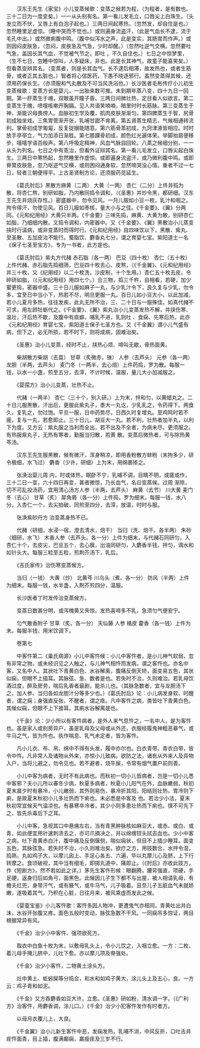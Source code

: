<!-- { "loadSidebar": true } -->
　　汉东王先生《家宝》小儿变蒸候歌：变蒸之候若为程，（为程者，是有数也。三十二日为一度变矣。）一一从头别有名。第一看儿发毛立，口唇尖上白珠生。（头发立而不伏，又唇上有白泡子起也。）三两日间起寒热，（忽然发，却自住是也。）忽然睡里足虚惊。（睡中哭而不觉也。）或则遍身流盗汗，（此是气血长不逮，流于毛孔中出。）或然微痢腹中鸣。（腹中似泻水之声，此是变实，其肠胃而作声。）或则因闷皮肤急，（忽闷，皮肤急及气急，少时却醒。）（忽然吐逆气交横。忽然要吐 气急，盖因长其气血，不觉被气节之，即吐 ，不久自住也。）七日之中惊梦里，（生不七日，忽睡中惊叫，人多疑床，非也。此是长其神气，故童子能喜笑矣。）但看蒸变辨其名。（变蒸者，则是长其血气。长不逮后相滞，故发热也，或者生筋骨，或者正其五脏也。）智者将心信医药，下愚不晓逐邪行。虽然变蒸得其候，还须用药保长生。（亦须服和气丸散及不可当风洗浴也。）长沙医者毛彬传疗小儿初生变蒸候歌：变蒸方长是婴儿，一出胎来数可推。未到期年蒸八变，四十九日一回期。第一肝蒸生于魂，双眼虽开瞳子昏。三两日间微壮热，定目看人似欲言。第二变蒸生于魄，喷嚏咳嗽开胸膈。见人共语笑喃喃，暗里时时长筋脉。第三变蒸生于神，渐能识母畏傍人。血脉初生学及覆，肌肉皮肤渐渐匀。第四脾蒸生于智，尻骨初成独坐戏。三焦胃管渐开张，乳哺甘甜不肯离。第五肾蒸生精志，气候相通转流利。掌骨初成学匍匐，反复捉搦能随意。第六筋骨蒸初成，九窍津液皆相应。时时放手亭亭立，气力加添日渐胜。第七膝踝骨初成，颜色红光遍体荣。举脚抬肩便移步，嘻嘻学语百般声。第八呼吸定精神，风血气脉自回轮。八蒸之候细分别，一一从头为列名。七日之中有乖治，但看外证辩其名。第一看儿毛发立，口唇尖起白珠生。三两日中寒热起，忽然睡里作虚惊。或即遍身流盗汗，或乃微利腹中鸣。或即脊膂皮肤急，忽乃呕逆气交横，或则困闷通身软，忽然啼哭没心情。重者不过一七日，轻者三朝便得平。上古圣贤制方论，还须服药觅延生。

　　《葛氏肘后》黑散方麻黄（二两） 大黄（一两） 杏仁（二分）上件并捣为散，将杏仁熬，别研如脂，乃内散同捣令调和，（《圣惠》并炒令黑，都研细。汉东王先生并烧灰存性。）密盛器中，勿令见风。一月儿服如小豆一枚，乳汁和咽之。拘令得汗，勿使见风。百日儿服如枣核，量大小与之佳。《千金要》、《翼》分两同。《元和纪用经》大黄只半两。《千金要》三味先捣，麻黄、大黄为散，别研杏仁如脂，乃细细内散。又捣令调和，内密器中。又《千金要》、《翼》黑散治小儿蒸变挟时行温病，或非变蒸时而得时行。《元和纪用经》自四味饮以下，黑散、紫丸、至圣散、五加皮治不能行。蜀脂饮、麝香丸七分，谓之育婴七宝。紫阳道士一名《保子七圣至宝方》，专为一书者，此方是也。

　　《葛氏肘后》紫丸方代赭 赤石脂（各一两） 巴豆（四十枚） 杏仁（五十枚）上件代赭、赤石脂先捣细筛，巴豆四十枚去心、皮熬，（《千金翼》、《元和纪用经》并三十枚，又《纪用经》以二十枚洗，沙皮制，十个生用。）杏仁五十枚去皮，令碎研如脂，（《元和纪用经》用四七个。）合三物，捣三千杵，自相看，若硬，加少蜜更捣，密器中盛。三十日儿服如麻子一丸，与少乳汁令下，良久复与少乳，勿令多，宜至日中当小下，热若不尽，明旦更服一丸。百日儿如小豆大小，以此加减，若小儿夏月多热，往往发疾，此丸无所不治，三、二十日与一服殊佳。如真代赭不可求，用左顾牡蛎代之。《千金要》、《翼》紫丸治小儿变蒸发热不解，并挟伤寒、温壮，汗后热不歇，及腹中有痰癖，哺乳不进，乳则吐 、食痫、先寒后热，此亦《元和纪用经》育婴七宝，紫阳道士保子七圣方也。又《千金翼》谓小儿气盛有病，但下之，必无所损，若不时下，则将成病，固难治矣。

　　《圣惠》治小儿变蒸，经时不止，挟热心烦、啼叫无歇，骨热面黄。

　　柴胡散方柴胡（去苗） 甘草（炙微赤，锉） 人参（去芦头） 元参（各一两） 龙胆（半两，去芦头） 麦门冬（一两半，去心焙）上件药捣，罗为散。每服一钱，以水一小盏，煎至五分，去滓，不计时候，温服，量儿大小加减服之。

　　《婴孺方》治小儿变蒸，壮热不止。

　　代赭（一两半） 杏仁（三十个，别入研。）上为末，拌和匀，以黄蜡丸之。二十日儿服黑散，汗出后，更服此紫丸子，黍大一丸讫，少乳乳之，令药得下。两食久，复乳之，勿过饱。平旦一服，日中药势尽，日西久时复增丸。至鸡鸣时若不瘥，复与一丸，若愈即止。三十日儿，胡豆大一丸。若不利，壮热者加半丸，以利下为度。又方云：紫丸服之当利而全出，若不出及不全者，为病未尽，更须服之。有热服紫丸子，无热有寒者，勤服当归散，若黄 散。变蒸后微热者，可与除热黄芩汤。

　　汉东王先生服黑散，候有微汗，浑身稍凉，即用香粉散方蚌粉（末拘多少，研令极细，水飞过） 麝香（少许，研细）上为末，用绵裹掺之。

　　张涣治婴儿周 内，时或体热，眠卧不宁，乳哺不调，目睛不明，或瘥或作，三十二日一变，六十四日再变，甚者微惊，乃长血气，名曰变蒸候。过周 渐除，切不可乱投汤药，宜用清心汤方人参（半两，去芦头） 麻黄（去节） 川大黄 麦门冬（去心） 甘草（炙） 犀角屑（各一分）上件捣，罗为细末。每服一钱，水八分，入杏仁一个，去尖拍破，同煎至四分，去滓，放温，时时与服。

　　张涣紫砂丹方 治变蒸身热不已。

　　代赭（研细，水浸一宿，澄去清水，焙干） 当归（洗、焙干。各半两） 朱砂（细研，水飞） 木香人参（去芦头。各一分）上件为细末，与代赭石同研匀，入杏仁十个，去皮尖，巴豆五个，去心膜，出油同研匀，入麝香半钱，拌匀，滴水和如针头大。每服三粒至五粒，煎荆芥汤下，乳后。

　　《吉氏家传》治伤寒变蒸候方。

　　当归（一钱） 大黄（炒） 北黄芩 川乌头（煮。各一分） 防风（半两）上件为细末。每服一钱，水半盏，入荆芥煎四分，温服。

　　长沙医者丁时发传治变蒸候方。

　　变蒸日数甚分明，或泻槐黄又夹惊。发热喜啼多不乳，急须匀气便安宁。

　　匀气散香附子 甘草（炙。各一分） 天仙藤 人参 橘皮 藿香（各一钱）上件为末。每服半钱，用米饮调下。

　　卷第七

　　中客忤第二《巢氏病源》小儿中客忤候：小儿中客忤者，是小儿神气软弱，忽有非常之物，或未经识见之人触之，与儿神气相忤而发病，谓之客忤也。亦名中客，又名中人。其状吐下青黄白色、水谷解离，腹痛反倒天矫，面变易五色，其状似痫，但眼不上插耳。其脉弦、急、数者是也。若失时不治，久则难治。若乳母饮酒过度，醉及房劳，喘后乳香者最剧，能杀儿也。（其脉急数者，宜与龙胆汤下之，加人参、当归各如龙胆汁分等多少也。）《葛氏肘后》论：小儿病发身软、时醒者，谓之痫；身强直反张、不醒者，谓之痉。凡中客忤之病，类皆吐下青黄白色。其候似痫，但眼不上下接耳。其痢水谷解离是也。

　　《千金》论：少小所以有客忤病者，是外人来气息忤之，一名中人，是为客忤也。虽是家人或别房异户，虽是乳母及父母或从外还，衣服经履鬼神粗恶暴气，或牛马之气，皆为忤也。执作喘息、乳气未定者，皆为客忤。

　　凡小儿衣、布、帛、绵中不得有头发，履中亦尔也。白衣青带、青衣白带，皆令中忤。凡非常人及诸物从外来，亦惊小儿致病。欲防之法，诸有从外来人及异物入户，当将儿避之，勿令见也。若不避者，烧牛屎，令常有烟气置户前则善。

　　小儿中客为病者，无时不有此病也。而秋初一切小儿皆病者，岂是一切小儿悉中客邪？夫小儿所以春冬少病，秋夏多病者，秋夏小儿阳气在外，血脉嫩弱，秋初夏末晨夕时有暴冷，小儿嫩弱，其外则易伤，暴冷折其阳，阳结则壮热，胃冷则下痢，是故夏末秋初小儿多壮热而下痢也。未必悉是中客及 也。若治少小法，夏末秋初常宜候天气温凉也。有暴寒卒冷者，其少小则多患壮热而下痢也。慎不可先下之，皆先杀毒后下之耳。

　　小儿中客，急视其口中悬痈左右，当有青黑肿脉核如麻豆大，或赤、或白、或青，如此便宜用针速刺渍去之，亦可爪摘决之，并以绵缠钗头拭去血也。少小中客之病，吐下青黄赤白汁，腹中痛及反倒偃侧，喘似痫状，但目不上插少睡耳。面变五色，其脉弦急。若失时不治，小久则难治矣。欲疗之方，用豉数合，水拌令湿，捣熟，丸如鸡子大，以摩儿囟上、手足心各五、六遍，毕以丸摩儿心及脐，上下行转摩之。食顷破视，其中当有细毛，即掷丸道中，痛即止。（《肘后》亦收此豉方，作《短剧方》，然不若如此之详。）茅先生客忤形候：眼翻腾，腰背强直，项硬，手足硬，返身归后如角弓，面黑色。此候因儿子生下都不与出屋，被人相请乳母，有檐夫扛兜，身带汗气，或有腋气，或牛马气，儿子吸着。且奈儿子五脏血气未就娇嫩，遂吸着其气，乃积在心脏，日往月来，被风乘虚而发此之候。

　　《婴童宝鉴》小儿客忤歌：客忤多因人物冲，更遭鬼气亦相同。青黄吐出并白沫，水谷开张腹又疼。面色五般时变动，脉弦急数不干风。一同痫吊多惊证，两目根据常异有风。

　　《千金》治少小中客忤、强项欲死方。

　　取衣中白鱼十枚为末，以敷母乳头上，令小儿饮之，入咽立愈。一方：二枚，着儿母手掩儿脐中，儿吐下愈。亦以摩儿项及脊强处。

　　《千金》治少小客忤，二物黄土涂头方。

　　灶中黄土、蚯蚓屎等分捣合，和水和如鸡子黄大，涂儿头上及五心，良。一方云：鸡子青和如泥。

　　《千金》又方吞麝香如豆大许，立愈。《圣惠》研如粉，清水调一字。（《广利方》治客忤，用麝香调，涂儿口。）《千金》治少小犯客忤发作有时者方。

　　以母月衣覆儿上，大良。

　　《千金翼》治小儿新生客忤中恶，发痫发热，乳哺不消，中风反折，口吐舌并疰忤面青，目上插，腹满癫痫，羸瘦疰及三岁不行。

